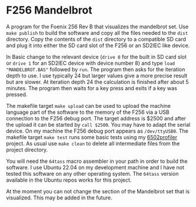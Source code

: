 # F256 Mandelbrot
A program for the Foenix 256 Rev B that visualizes the mandelbrot set. Use `make publish` to build the software and copy
all the files needed to the `dist` directory. Copy the contents of the `dist` directory to a compatible SD card and plug
it into either the SD card slot of the F256 or an SD2IEC like device. 

In Basic change to the relevant device (`drive 0` for the built in SD card slot or `drive 1` for an SD2IEC device with 
device number 8) and type `load "MANDELBROT.BAS"` followed by `run`. The program then asks for the iteration depth to use.
I use typically 24 but larger values give a more precise result but are slower. At iteration depth 24 the calculation is
finished after about 5 minutes. The program then waits for a key press and exits if a key was pressed.

The makefile target `make upload` can be used to upload the machine language part of the software to the memory of the F256 
via a USB connection to the F256 debug port. The target address is $2500 and after the upload it can be started by `call $2500`. 
You may have to adapt the serial device. On my machine the F256 debug port appears as `/dev/ttyUSB0`. The makefile target 
`make test` runs some basic tests using my [6502profiler](https://github.com/rmsk2/6502profiler) project. As usual use 
`make clean` to delete all intermediate files from the project directory. 

You will need the `64tass` macro assembler in your path in order to build the software. I use Ubuntu 22.04 on my development
machine and I have not tested this software on any other operating system. The `64tass` version available in the Ubuntu repos
works for this project.

At the moment you can not change the section of the Mandelbrot set that is visualized. This may be added in the future.
